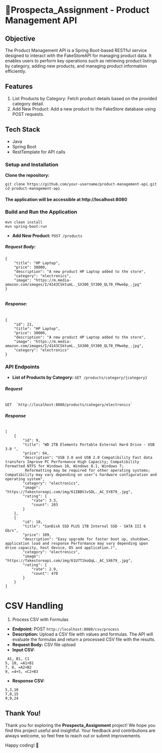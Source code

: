 # 🎯Prospecta_Assignment - Product Management API

## Objective

The Product Management API is a Spring Boot-based RESTful service designed to interact with the FakeStoreAPI for managing product data. It enables users to perform key operations such as retrieving product listings by category, adding new products, and managing product information efficiently.


## Features
1. List Products by Category: Fetch product details based on the provided category detail.
2. Add New Product: Add a new product to the FakeStore database using POST requests.
   
## Tech Stack
- Java
- Spring Boot
- RestTemplate for API calls

 ### Setup and Installation

 **Clone the repository:**

```
git clone https://github.com/your-username/product-management-api.git
cd product-management-api

```

#### The application will be accessible at http://localhost:8080

### Build and Run the Application
```
mvn clean install
mvn spring-boot:run
```

- **Add New Product:** `POST /products`

##### Request Body:

```
{
    "title": "HP Laptop",
    "price": 30000,
    "description": "A new product HP Laptop added to the store",
    "category": "electronics",
    "image": "https://m.media-amazon.com/images/I/4143CSktumL._SX300_SY300_QL70_FMwebp_.jpg"
}


```
##### Response:
```

{
    "id": 21,
    "title": "HP Laptop",
    "price": 30000,
    "description": "A new product HP Laptop added to the store",
    "image": "https://m.media-amazon.com/images/I/4143CSktumL._SX300_SY300_QL70_FMwebp_.jpg",
    "category": "electronics"
}

```

### API Endpoints
- **List of Products by Category:** `GET /products/category/{category}`

##### Request
```

GET  `http://localhost:8080/products/category/electronics`

```
##### Response

```

[
    {
        "id": 9,
        "title": "WD 2TB Elements Portable External Hard Drive - USB 3.0 ",
        "price": 64,
        "description": "USB 3.0 and USB 2.0 Compatibility Fast data transfers Improve PC Performance High Capacity; Compatibility Formatted NTFS for Windows 10, Windows 8.1, Windows 7; 
         Reformatting may be required for other operating systems; Compatibility may vary depending on user’s hardware configuration and operating system",
        "category": "electronics",
        "image": "https://fakestoreapi.com/img/61IBBVJvSDL._AC_SY879_.jpg",
        "rating": {
            "rate": 3.3,
            "count": 203
        }
    },
    {
        "id": 10,
        "title": "SanDisk SSD PLUS 1TB Internal SSD - SATA III 6 Gb/s",
        "price": 109,
        "description": "Easy upgrade for faster boot up, shutdown, application load and response Performance may vary depending upon drive capacity, host device, OS and application.)",
        "category": "electronics",
        "image": "https://fakestoreapi.com/img/61U7T1koQqL._AC_SX679_.jpg",
        "rating": {
            "rate": 2.9,
            "count": 470
        }
    }
]

```

# CSV Handling
1. Process CSV with Formulas
- **Endpoint:** POST `http://localhost:8080/csv/process`
- **Description:** Upload a CSV file with values and formulas. The API will evaluate the formulas and return a processed CSV file with the results.
- **Request Body:**  CSV file upload
- **Input CSV:**
 ```
  A1, B1, C1
 5, 10, =A1+B1
 7, 8, =A2+B2
 9, =4+5, =C2+B3

 ```
- **Response CSV:**
 ```
 5,3,10
 7,8,15
 9,9,24

 ```
## Thank You!
Thank you for exploring the **Prospecta_Assignment** project! We hope you find this project useful and insightful. Your feedback and contributions are always welcome, so feel free to reach out or submit improvements. 

Happy coding! 🚀
